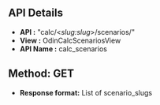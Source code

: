 ## API Details
* __API :__ "calc/<*slug:slug*>/scenarios/"
* __View :__ OdinCalcScenariosView
* __API Name :__ calc_scenarios



## Method: GET
* __Response format:__ List of scenario_slugs

  